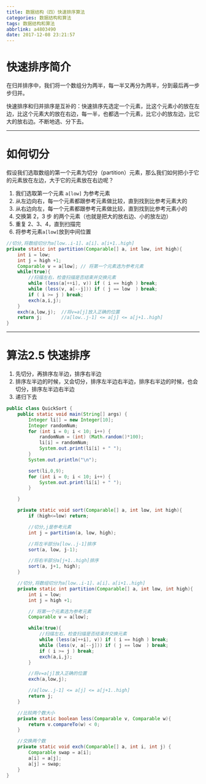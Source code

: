 ```yaml
---
title: 数据结构（四）快速排序算法
categories: 数据结构和算法
tags: 数据结构和算法
abbrlink: a4803490
date: 2017-12-08 23:21:57
---
```


# 快速排序简介

在归并排序中，我们将一个数组分为两半，每一半又再分为两半，分到最后再一步步归并。

快速排序和归并排序是互补的：快速排序先选定一个元素，比这个元素小的放在左边，比这个元素大的放在右边，每一半，也都选一个元素，比它小的放左边，比它大的放右边。不断地选、分下去。

<!-- more -->

---

# 如何切分

假设我们选取数组的第一个元素为切分（partition）元素，那么我们如何把小于它的元素放在左边，大于它的元素放在右边呢？

1. 我们选取第一个元素 `a[low]` 为参考元素
2. 从左边向右，每一个元素都跟参考元素做比较，直到找到比参考元素大的
3. 从右边向左，每一个元素都跟参考元素做比较，直到找到比参考元素小的
4. 交换第 2，3 步 的两个元素（也就是把大的放右边、小的放左边）
5. 重复 2、3、4，直到扫描完
6. 将参考元素`a[low]`放到中间位置

```java
//切分,将数组切分为a[low..i-1]、a[i]、a[i+1..high]
private static int partition(Comparable[] a, int low, int high){
    int i = low;
    int j = high +1;
    Comparable v = a[low]; // 将第一个元素选为参考元素
    while(true){
        //扫描左右，检查扫描是否结束并交换元素
        while (less(a[++i], v)) if ( i == high ) break;
        while (less(v, a[--j])) if ( j == low  ) break;
        if ( i >= j ) break;
        exch(a,i,j);
    }
    exch(a,low,j);  //将v=a[j]放入正确的位置
    return j;       //a[low..j-1] <= a[j] <= a[j+1..high]
}
```



---

# 算法2.5 快速排序


1. 先切分，再排序左半边，排序右半边
2. 排序左半边的时候，又会切分，排序左半边右半边，排序右半边的时候，也会切分，排序左半边右半边
3. 递归下去

```java
public class QuickSort {
    public static void main(String[] args) {
        Integer li[] = new Integer[10];
        Integer randomNum;
        for (int i = 0; i < 10; i++) {
            randomNum = (int) (Math.random()*100);
            li[i] = randomNum;
            System.out.print(li[i] + " ");
        }
        System.out.println("\n");

        sort(li,0,9);
        for (int i = 0; i < 10; i++) {
            System.out.print(li[i] + " ");
        }

    }

    private static void sort(Comparable[] a, int low, int high){
        if (high<=low) return;

        //切分,j是参考元素
        int j = partition(a, low, high);

        //将左半部分a[low..j-1]排序
        sort(a, low, j-1);

        //将右半部分a[j+1..high]排序
        sort(a, j+1, high);         
    }

    //切分,将数组切分为a[low..i-1]、a[i]、a[i+1..high]
    private static int partition(Comparable[] a, int low, int high){
        int i = low;
        int j = high +1;

        // 将第一个元素选为参考元素
        Comparable v = a[low];

        while(true){
            //扫描左右，检查扫描是否结束并交换元素
            while (less(a[++i], v)) if ( i == high ) break;
            while (less(v, a[--j])) if ( j == low  ) break;
            if ( i >= j ) break;
            exch(a,i,j);
        }

        //将v=a[j]放入正确的位置
        exch(a,low,j);  

        //a[low..j-1] <= a[j] <= a[j+1..high]
        return j;      
    }

    //比较两个数大小
    private static boolean less(Comparable v, Comparable w){
        return v.compareTo(w) < 0;
    }

    //交换两个数
    private static void exch(Comparable[] a, int i, int j) {
        Comparable swap = a[i];
        a[i] = a[j];
        a[j] = swap;
    }
}
```
